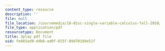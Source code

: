 ```yaml
---
content_type: resource
description: ''
file: null
file_location: /coursemedia/18-01sc-single-variable-calculus-fall-2010/fe665ad9ddb8ad0f825f89d70189e51f_kCPVBl953eY.pdf
file_type: application/pdf
resourcetype: Document
title: 3play pdf file
uid: fe665ad9-ddb8-ad0f-825f-89d70189e51f
---
```

